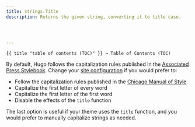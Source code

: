 ```yaml
---
title: strings.Title
description: Returns the given string, converting it to title case.




---
```


```go-html-template
{{ title "table of contents (TOC)" }} → Table of Contents (TOC)
```

By default, Hugo follows the capitalization rules published in the [Associated Press Stylebook]. Change your [site configuration] if you would prefer to:

- Follow the capitalization rules published in the [Chicago Manual of Style]
- Capitalize the first letter of every word
- Capitalize the first letter of the first word
- Disable the effects of the `title` function

The last option is useful if your theme uses the `title` function, and you would prefer to manually capitalize strings as needed.

[Associated Press Stylebook]: https://www.apstylebook.com/
[Chicago Manual of Style]: https://www.chicagomanualofstyle.org/home.html
[site configuration]: /getting-started/configuration/#configure-title-case
